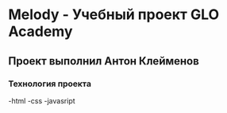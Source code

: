 # Melody - Учебный проект GLO Academy
## Проект выполнил Антон Клейменов

### Технология проекта
-html
-css
-javasript
